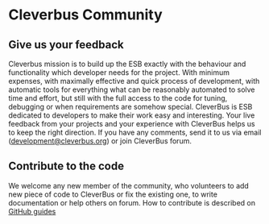 # Cleverbus Community

## Give us your feedback
Cleverbus mission is to build up the ESB exactly with the behaviour and functionality which developer needs for the project. With minimum expenses, with maximally effective and quick process of development, with automatic tools for everything what can be reasonably automated to solve time and effort, but still with the full access to the code for tuning, debugging or when requirements are somehow special.
CleverBus is ESB dedicated to developers to make their work easy and interesting. Your live feedback from your projects and your experience with CleverBus helps us to keep the right direction. If you have any comments, send it to us via email ([development@cleverbus.org](development@cleverbus.org)) or join CleverBus forum.

## Contribute to the code
We welcome any new member of the community, who volunteers to add new piece of code to CleverBus or fix the existing one, to write documentation or help others on forum. How to contribute is described on [GitHub guides](https://guides.github.com/activities/contributing-to-open-source/) 